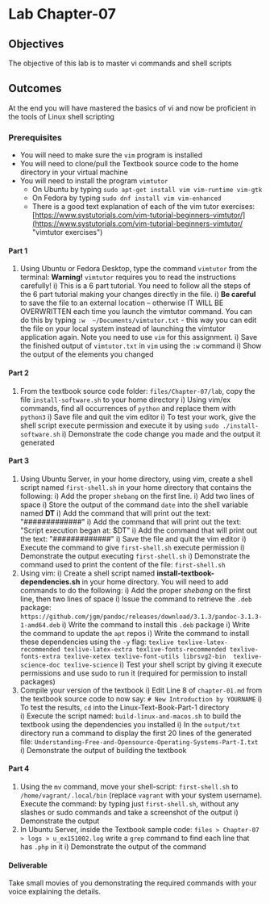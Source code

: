 # Lab Chapter-07

## Objectives

The objective of this lab is to master vi commands and shell scripts

## Outcomes

At the end you will have mastered the basics of vi and now be proficient in the tools of Linux shell scripting

### Prerequisites

* You will need to make sure the `vim` program is installed
* You will need to clone/pull the Textbook source code to the home directory in your virtual machine
* You will need to install the program ```vimtutor```
  * On Ubuntu by typing ```sudo apt-get install vim vim-runtime vim-gtk```
  * On Fedora by typing ```sudo dnf install vim vim-enhanced```
  * There is a good text explanation of each of the vim tutor exercises: [https://www.systutorials.com/vim-tutorial-beginners-vimtutor/](https://www.systutorials.com/vim-tutorial-beginners-vimtutor/ "vimtutor exercises")

#### Part 1

1) Using Ubuntu or Fedora Desktop, type the command ```vimtutor``` from the terminal: __Warning!__ `vimtutor` requires you to read the instructions carefully!
    i) This is a 6 part tutorial. You need to follow all the steps of the 6 part tutorial making your changes directly in the file.
    i) __Be careful__ to save the file to an external location – otherwise IT WILL BE OVERWRITTEN each time you launch the vimtutor command. You can do this by typing `:w  ~/Documents/vimtutor.txt` - this way you can edit the file on your local system instead of launching the vimtutor application again. Note you need to use `vim` for this assignment.
    i) Save the finished output of `vimtutor.txt` in `vim` using the `:w` command
    i) Show the output of the elements you changed

#### Part 2

1) From the textbook source code folder: `files/Chapter-07/lab`, copy the file `install-software.sh` to your home directory
    i) Using vim/ex commands, find all occurrences of `python` and replace them with `python3`
    i) Save file and quit the vim editor
    i) To test your work, give the shell script execute permission and execute it by using `sudo ./install-software.sh`
    i) Demonstrate the code change you made and the output it generated 

#### Part 3

1) Using Ubuntu Server, in your home directory, using vim, create a shell script named `first-shell.sh` in your home directory that contains the following:
    i) Add the proper `shebang` on the first line.
    i) Add two lines of space
    i) Store the output of the command `date` into the shell variable named **DT**
    i) Add the command that will print out the text: "#############"
    i) Add the command that will print out the text: "Script execution began at: $DT"
    i) Add the command that will print out the text: "#############"
    i) Save the file and quit the vim editor
    i) Execute the command to give `first-shell.sh` execute permission
    i) Demonstrate the output executing `first-shell.sh`
    i) Demonstrate the command used to print the content of the file: `first-shell.sh`
1) Using vim:
    i) Create a shell script named **install-textbook-dependencies.sh** in your home directory. You will need to add commands to do the following:
    i) Add the proper *shebang* on the first line, then two lines of space
    i) Issue the command to retrieve the `.deb` package: `https://github.com/jgm/pandoc/releases/download/3.1.3/pandoc-3.1.3-1-amd64.deb`
    i) Write the command to install this `.deb` package
    i) Write the command to update the `apt` repos
    i) Write the command to install these dependencies using the `-y` flag: `texlive texlive-latex-recommended texlive-latex-extra texlive-fonts-recommended texlive-fonts-extra texlive-xetex texlive-font-utils librsvg2-bin  texlive-science-doc texlive-science`
    i) Test your shell script by giving it execute permissions and use sudo to run it (required for permission to install packages)
1) Compile your version of the textbook
    i) Edit Line 8 of `chapter-01.md` from the textbook source code to now say: `# New Introduction by YOURNAME` 
    i) To test the results, `cd` into the Linux-Text-Book-Part-1 directory  
    i) Execute the script named: `build-linux-and-macos.sh` to build the textbook using the dependencies you installed
    i) In the `output/txt` directory run a command to display the first 20 lines of the generated file: `Understanding-Free-and-Opensource-Operating-Systems-Part-I.txt`
    i) Demonstrate the output of building the textbook

#### Part 4

1) Using the `mv` command, move your shell-script: `first-shell.sh` to `/home/vagrant/.local/bin` (replace `vagrant` with your system username).  Execute the command: by typing just `first-shell.sh`, without any slashes or sudo commands and take a screenshot of the output
    i) Demonstrate the output 
1) In Ubuntu Server, inside the Textbook sample code: `files > Chapter-07 > logs > u_ex151002.log` write a `grep` command to find each line that has `.php` in it
    i) Demonstrate the output of the command

#### Deliverable  

Take small movies of you demonstrating the required commands with your voice explaining the details.
